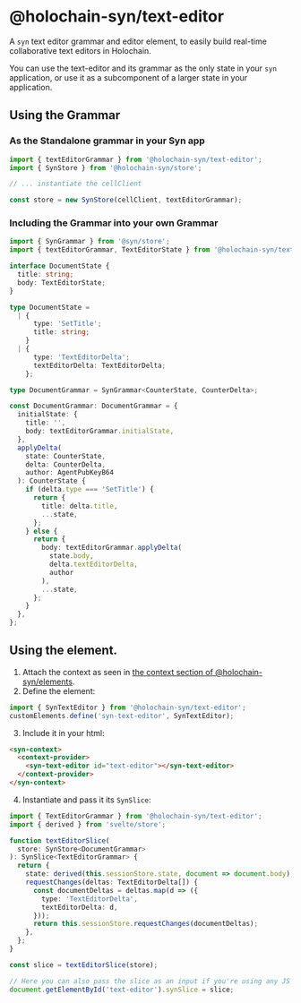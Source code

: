 # @holochain-syn/text-editor

A `syn` text editor grammar and editor element, to easily build real-time collaborative text editors in Holochain.

You can use the text-editor and its grammar as the only state in your `syn` application, or use it as a subcomponent of a larger state in your application.

## Using the Grammar

### As the Standalone grammar in your Syn app

```ts
import { textEditorGrammar } from '@holochain-syn/text-editor';
import { SynStore } from '@holochain-syn/store';

// ... instantiate the cellClient

const store = new SynStore(cellClient, textEditorGrammar);
```

### Including the Grammar into your own Grammar

```ts
import { SynGrammar } from '@syn/store';
import { textEditorGrammar, TextEditorState } from '@holochain-syn/text-editor';

interface DocumentState {
  title: string;
  body: TextEditorState;
}

type DocumentState =
  | {
      type: 'SetTitle';
      title: string;
    }
  | {
      type: 'TextEditorDelta';
      textEditorDelta: TextEditorDelta;
    };

type DocumentGrammar = SynGrammar<CounterState, CounterDelta>;

const DocumentGrammar: DocumentGrammar = {
  initialState: {
    title: '',
    body: textEditorGrammar.initialState,
  },
  applyDelta(
    state: CounterState,
    delta: CounterDelta,
    author: AgentPubKeyB64
  ): CounterState {
    if (delta.type === 'SetTitle') {
      return {
        title: delta.title,
        ...state,
      };
    } else {
      return {
        body: textEditorGrammar.applyDelta(
          state.body,
          delta.textEditorDelta,
          author
        ),
        ...state,
      };
    }
  },
};
```

## Using the <syn-text-editor> element.

1. Attach the context as seen in [the context section of @holochain-syn/elements](https://npmjs.com/package/@holochain-syn/elements).
2. Define the element:

```ts
import { SynTextEditor } from '@holochain-syn/text-editor';
customElements.define('syn-text-editor', SynTextEditor);
```

3. Include it in your html:

```html
<syn-context>
  <context-provider>
    <syn-text-editor id="text-editor"></syn-text-editor>
  </context-provider>
</syn-context>
```

4. Instantiate and pass it its `SynSlice`:

```ts
import { TextEditorGrammar } from '@holochain-syn/text-editor';
import { derived } from 'svelte/store';

function textEditorSlice(
  store: SynStore<DocumentGrammar>
): SynSlice<TextEditorGrammar> {
  return {
    state: derived(this.sessionStore.state, document => document.body),
    requestChanges(deltas: TextEditorDelta[]) {
      const documentDeltas = deltas.map(d => ({
        type: 'TextEditorDelta',
        textEditorDelta: d,
      }));
      return this.sessionStore.requestChanges(documentDeltas);
    },
  };
}

const slice = textEditorSlice(store);

// Here you can also pass the slice as an input if you're using any JS framework
document.getElementById('text-editor').synSlice = slice;
```

